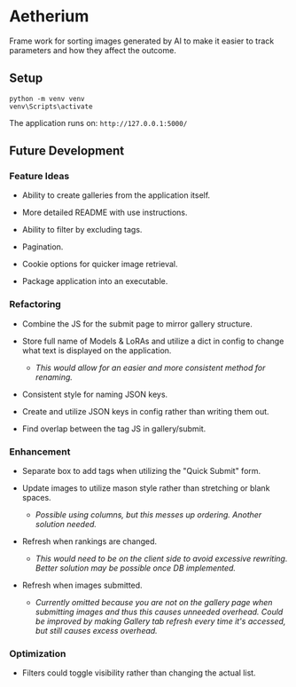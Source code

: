 # Aetherium

Frame work for sorting images generated by AI to make it easier to track parameters and how they affect the outcome.

## Setup

```
python -m venv venv
venv\Scripts\activate

```

The application runs on: `http://127.0.0.1:5000/`

## Future Development

### Feature Ideas

* Ability to create galleries from the application itself.

* More detailed README with use instructions.

* Ability to filter by excluding tags.

* Pagination.

* Cookie options for quicker image retrieval.

* Package application into an executable.

### Refactoring

* Combine the JS for the submit page to mirror gallery structure.

* Store full name of Models & LoRAs and utilize a dict in config to change what text is displayed on the application.

  * *This would allow for an easier and more consistent method for renaming.*

* Consistent style for naming JSON keys.

* Create and utilize JSON keys in config rather than writing them out.

* Find overlap between the tag JS in gallery/submit.

### Enhancement

* Separate box to add tags when utilizing the "Quick Submit" form.

* Update images to utilize mason style rather than stretching or blank spaces.

  * *Possible using columns, but this messes up ordering. Another solution needed.*

* Refresh when rankings are changed.

  * *This would need to be on the client side to avoid excessive rewriting. Better solution may be possible once DB implemented.*

* Refresh when images submitted.

  * *Currently omitted because you are not on the gallery page when submitting images and thus this causes unneeded overhead. Could be improved by making Gallery tab refresh every time it's accessed, but still causes excess overhead.*

### Optimization

* Filters could toggle visibility rather than changing the actual list.
